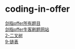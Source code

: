 # coding-in-offer
[剑指offer所有题目](https://blog.csdn.net/wszy1301/article/details/80910626)  
[剑指offer牛客刷题网站](https://www.nowcoder.com/ta/coding-interviews?query=&asc=true&order=&tagQuery=&page=1)  
[2-二叉树](https://github.com/xmu-ggx/coding-in-offer/tree/master/2-%E4%BA%8C%E5%8F%89%E6%A0%91)  
[9-链表](https://github.com/xmu-ggx/coding-in-offer/tree/master/9-%E9%93%BE%E8%A1%A8)  
